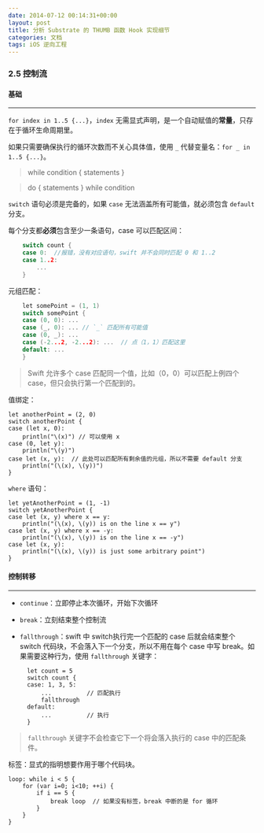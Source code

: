 ```yaml
---
date: 2014-07-12 00:14:31+00:00
layout: post
title: 分析 Substrate 的 THUMB 函数 Hook 实现细节
categories: 文档
tags: iOS 逆向工程
---
```


### 2.5 控制流

#### 基础
---
`for index in 1..5 {...}`，`index` 无需显式声明，是一个自动赋值的**常量**，只存在于循环生命周期里。

如果只需要确保执行的循环次数而不关心具体值，使用 `_` 代替变量名：`for _ in 1..5 {...}`。

> while condition {
      statements
  }

> do {
      statements
  } while condition
  
`switch` 语句必须是完备的，如果 `case` 无法涵盖所有可能值，就必须包含 `default` 分支。

每个分支都**必须**包含至少一条语句，case 可以匹配区间：

```c
    switch count {
    case 0:  //报错，没有对应语句，swift 并不会同时匹配 0 和 1..2
    case 1..2:
        ...
    }
```

元组匹配：

```c
    let somePoint = (1, 1)
    switch somePoint {
    case (0, 0): ...
    case (_, 0): ... // `_` 匹配所有可能值
    case (0, _): ...
    case (-2...2, -2...2): ...  // 点（1，1）匹配这里
    default: ...
    }
```

> Swift 允许多个 case 匹配同一个值，比如（0，0）可以匹配上例四个 case，但只会执行第一个匹配到的。

值绑定：

    let anotherPoint = (2, 0)
    switch anotherPoint {
    case (let x, 0):
        println("\(x)") // 可以使用 x
    case (0, let y):
        println("\(y)")
    case let (x, y):  // 此处可以匹配所有剩余值的元组，所以不需要 default 分支
        println("(\(x), \(y))")
    }
    
`where` 语句：

    let yetAnotherPoint = (1, -1)
    switch yetAnotherPoint {
    case let (x, y) where x == y:
        println("(\(x), \(y)) is on the line x == y")
    case let (x, y) where x == -y:
        println("(\(x), \(y)) is on the line x == -y")
    case let (x, y):
        println("(\(x), \(y)) is just some arbitrary point")
    }

#### 控制转移
---
- `continue`：立即停止本次循环，开始下次循环
- `break`：立刻结束整个控制流
- `fallthrough`：swift 中 switch执行完一个匹配的 case 后就会结束整个 switch 代码块，不会落入下一个分支，所以不用在每个 case 中写 break。如果需要这种行为，使用 `fallthrough` 关键字：

        let count = 5
        switch count {
        case: 1, 3, 5:
            ...          // 匹配执行
            fallthrough
        default:
            ...          // 执行
        }
        
> `fallthrough` 关键字不会检查它下一个将会落入执行的 case 中的匹配条件。

标签：显式的指明想要作用于哪个代码块。

    loop: while i < 5 {
        for (var i=0; i<10; ++i) {
            if i == 5 {
                break loop  // 如果没有标签，break 中断的是 for 循环
            }
        }
    }